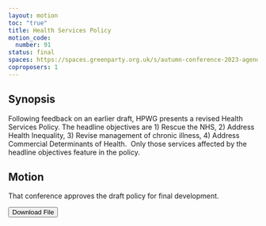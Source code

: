 ```yaml
---
layout: motion
toc: "true"
title: Health Services Policy
motion_code:
  number: 91
status: final
spaces: https://spaces.greenparty.org.uk/s/autumn-conference-2023-agenda-forum/post/post/view?id=11186
coproposers: 1
---
```

## **Synopsis**

Following feedback on an earlier draft, HPWG presents a revised Health Services Policy. The headline objectives are 1) Rescue the NHS, 2) Address Health Inequality, 3) Revise management of chronic illness, 4) Address Commercial Determinants of Health.  Only those services affected by the headline objectives feature in the policy.



## **Motion**

That conference approves the draft policy for final development.



<a href="/files/gpew-health-policy-draft-v-8.1.pdf"><button class="btn btn-secondary download-link">Download File</button></a>